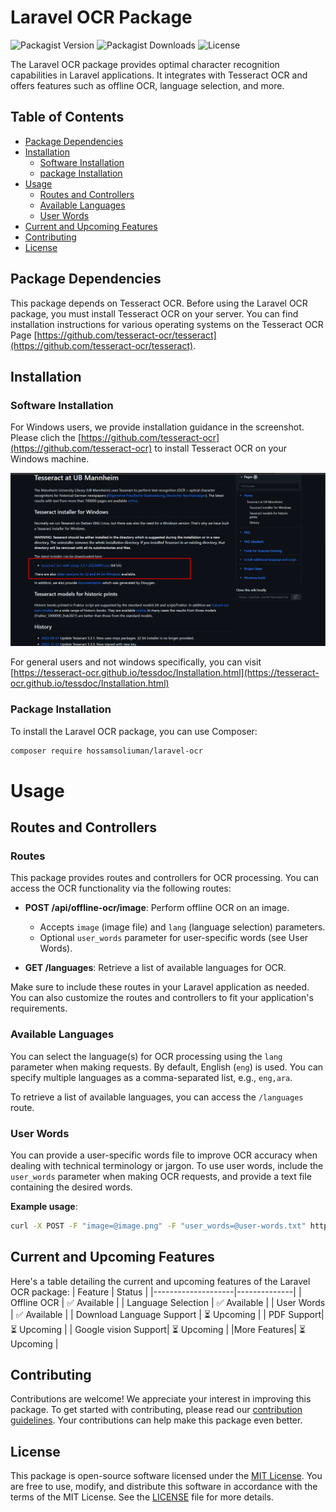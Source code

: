 ﻿# Laravel OCR Package

![Packagist Version](https://img.shields.io/packagist/v/hossamsoliuman/laravel-ocr)
![Packagist Downloads](https://img.shields.io/packagist/dt/hossamsoliuman/laravel-ocr)
![License](https://img.shields.io/github/license/hossamsoliuman/laravel-ocr)

The Laravel OCR package provides optimal character recognition capabilities in Laravel applications. It integrates with Tesseract OCR and offers features such as offline OCR, language selection, and more.

## Table of Contents

- [Package Dependencies](#package-dependencies)
- [Installation](#installation)
  - [Software Installation](#software-installation)
  - [package Installation](#package-installation)
- [Usage](#usage)
  - [Routes and Controllers](#routes-and-controllers)
  - [Available Languages](#available-languages)
  - [User Words](#user-words)
- [Current and Upcoming Features](#current-and-upcoming-features)
- [Contributing](#contributing)
- [License](#license)

## Package Dependencies

This package depends on Tesseract OCR. Before using the Laravel OCR package, you must install Tesseract OCR on your server. You can find installation instructions for various operating systems on the Tesseract OCR  Page  [https://github.com/tesseract-ocr/tesseract](https://github.com/tesseract-ocr/tesseract).

## Installation

### Software Installation

For Windows users, we provide installation guidance in the screenshot. Please clich the [https://github.com/tesseract-ocr](https://github.com/tesseract-ocr) to install Tesseract OCR on your Windows machine.

![Windows Installation Guide](images/windows-install.png)

For general users and not windows specifically, you can visit [https://tesseract-ocr.github.io/tessdoc/Installation.html](https://tesseract-ocr.github.io/tessdoc/Installation.html)

### Package Installation

To install the Laravel OCR package, you can use Composer:

```bash
composer require hossamsoliuman/laravel-ocr
```
# Usage
## Routes and Controllers

### Routes
This package provides routes and controllers for OCR processing. You can access the OCR functionality via the following routes:

- **POST /api/offline-ocr/image**: Perform offline OCR on an image.
  - Accepts `image` (image file) and `lang` (language selection) parameters.
  - Optional `user_words` parameter for user-specific words (see User Words).

- **GET /languages**: Retrieve a list of available languages for OCR.

Make sure to include these routes in your Laravel application as needed. You can also customize the routes and controllers to fit your application's requirements.

### Available Languages
You can select the language(s) for OCR processing using the `lang` parameter when making requests. By default, English (`eng`) is used. You can specify multiple languages as a comma-separated list, e.g., `eng,ara`.

To retrieve a list of available languages, you can access the `/languages` route.

### User Words
You can provide a user-specific words file to improve OCR accuracy when dealing with technical terminology or jargon. To use user words, include the `user_words` parameter when making OCR requests, and provide a text file containing the desired words.

**Example usage**:

```bash
curl -X POST -F "image=@image.png" -F "user_words=@user-words.txt" http://your-app.com/offline-ocr/image
```

## Current and Upcoming Features

Here's a table detailing the current and upcoming features of the Laravel OCR package:
| Feature             | Status       |
|--------------------|--------------|
| Offline OCR         | :white_check_mark: Available  |
| Language Selection  | :white_check_mark: Available  |
| User Words          | :white_check_mark: Available  |
| Download Language Support | :hourglass_flowing_sand: Upcoming |
| PDF Support| :hourglass_flowing_sand: Upcoming  |
| Google vision Support| :hourglass_flowing_sand: Upcoming  |
|More Features| :hourglass_flowing_sand: Upcoming  |

## Contributing

Contributions are welcome! We appreciate your interest in improving this package. To get started with contributing, please read our [contribution guidelines](CONTRIBUTING.md). Your contributions can help make this package even better.

## License

This package is open-source software licensed under the [MIT License](LICENSE). You are free to use, modify, and distribute this software in accordance with the terms of the MIT License. See the [LICENSE](LICENSE) file for more details.
